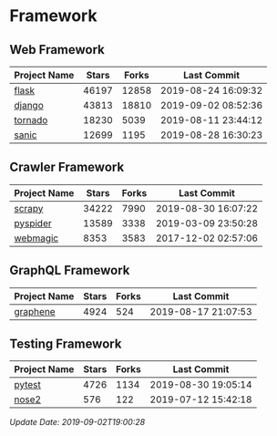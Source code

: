 # Framework

## Web Framework

| Project Name | Stars | Forks | Last Commit |
| ------------ | ----- | ----- | ----------- |
| [flask](https://github.com/pallets/flask) | 46197 | 12858 | 2019-08-24 16:09:32 |
| [django](https://github.com/django/django) | 43813 | 18810 | 2019-09-02 08:52:36 |
| [tornado](https://github.com/tornadoweb/tornado) | 18230 | 5039 | 2019-08-11 23:44:12 |
| [sanic](https://github.com/huge-success/sanic) | 12699 | 1195 | 2019-08-28 16:30:23 |

## Crawler Framework

| Project Name | Stars | Forks | Last Commit |
| ------------ | ----- | ----- | ----------- |
| [scrapy](https://github.com/scrapy/scrapy) | 34222 | 7990 | 2019-08-30 16:07:22 |
| [pyspider](https://github.com/binux/pyspider) | 13589 | 3338 | 2019-03-09 23:50:28 |
| [webmagic](https://github.com/code4craft/webmagic) | 8353 | 3583 | 2017-12-02 02:57:06 |

## GraphQL Framework

| Project Name | Stars | Forks | Last Commit |
| ------------ | ----- | ----- | ----------- |
| [graphene](https://github.com/graphql-python/graphene) | 4924 | 524 | 2019-08-17 21:07:53 |

## Testing Framework

| Project Name | Stars | Forks | Last Commit |
| ------------ | ----- | ----- | ----------- |
| [pytest](https://github.com/pytest-dev/pytest) | 4726 | 1134 | 2019-08-30 19:05:14 |
| [nose2](https://github.com/nose-devs/nose2) | 576 | 122 | 2019-07-12 15:42:18 |

*Update Date: 2019-09-02T19:00:28*